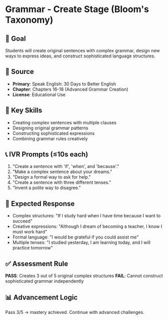 # Grammar - Create Stage (Bloom's Taxonomy)

## 🎯 Goal
Students will create original sentences with complex grammar, design new ways to express ideas, and construct sophisticated language structures.

## 📖 Source
- **Primary**: Speak English: 30 Days to Better English
- **Chapter**: Chapters 16-18 (Advanced Grammar Creation)
- **License**: Educational Use

## 🧩 Key Skills
- Creating complex sentences with multiple clauses
- Designing original grammar patterns
- Constructing sophisticated expressions
- Combining grammar rules creatively

## 📞 IVR Prompts (≤10s each)
1. "Create a sentence with 'if', 'when', and 'because'."
2. "Make a complex sentence about your dreams."
3. "Design a formal way to ask for help."
4. "Create a sentence with three different tenses."
5. "Invent a polite way to disagree."

## 🎤 Expected Response
- Complex structures: "If I study hard when I have time because I want to succeed"
- Creative expressions: "Although I dream of becoming a teacher, I know I must work hard"
- Formal language: "I would be grateful if you could assist me"
- Multiple tenses: "I studied yesterday, I am learning today, and I will practice tomorrow"

## ✅ Assessment Rule
**PASS**: Creates 3 out of 5 original complex structures
**FAIL**: Cannot construct sophisticated grammar independently

## 📊 Advancement Logic
Pass 3/5 → mastery achieved. Continue with advanced challenges.
